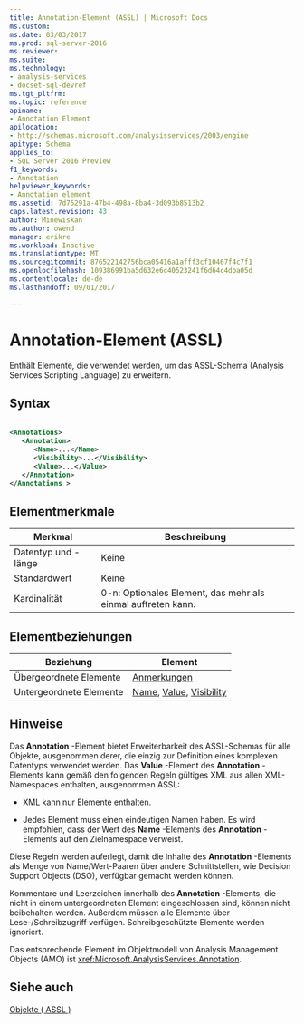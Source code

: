 ```yaml
---
title: Annotation-Element (ASSL) | Microsoft Docs
ms.custom: 
ms.date: 03/03/2017
ms.prod: sql-server-2016
ms.reviewer: 
ms.suite: 
ms.technology:
- analysis-services
- docset-sql-devref
ms.tgt_pltfrm: 
ms.topic: reference
apiname:
- Annotation Element
apilocation:
- http://schemas.microsoft.com/analysisservices/2003/engine
apitype: Schema
applies_to:
- SQL Server 2016 Preview
f1_keywords:
- Annotation
helpviewer_keywords:
- Annotation element
ms.assetid: 7d75291a-47b4-498a-8ba4-3d093b8513b2
caps.latest.revision: 43
author: Minewiskan
ms.author: owend
manager: erikre
ms.workload: Inactive
ms.translationtype: MT
ms.sourcegitcommit: 876522142756bca05416a1afff3cf10467f4c7f1
ms.openlocfilehash: 109386991ba5d632e6c40523241f6d64c4dba05d
ms.contentlocale: de-de
ms.lasthandoff: 09/01/2017

---
```

# <a name="annotation-element-assl"></a>Annotation-Element (ASSL)
  Enthält Elemente, die verwendet werden, um das ASSL-Schema (Analysis Services Scripting Language) zu erweitern.  
  
## <a name="syntax"></a>Syntax  
  
```xml  
  
<Annotations>  
   <Annotation>  
      <Name>...</Name>  
      <Visibility>...</Visibility>  
      <Value>...</Value>  
   </Annotation>  
</Annotations >  
```  
  
## <a name="element-characteristics"></a>Elementmerkmale  
  
|Merkmal|Beschreibung|  
|--------------------|-----------------|  
|Datentyp und -länge|Keine|  
|Standardwert|Keine|  
|Kardinalität|0-n: Optionales Element, das mehr als einmal auftreten kann.|  
  
## <a name="element-relationships"></a>Elementbeziehungen  
  
|Beziehung|Element|  
|------------------|-------------|  
|Übergeordnete Elemente|[Anmerkungen](../../../analysis-services/scripting/collections/annotations-element-assl.md)|  
|Untergeordnete Elemente|[Name](../../../analysis-services/scripting/properties/name-element-assl.md), [Value](../../../analysis-services/scripting/properties/value-element-assl.md), [Visibility](../../../analysis-services/scripting/properties/visibility-element-assl.md)|  
  
## <a name="remarks"></a>Hinweise  
 Das **Annotation** -Element bietet Erweiterbarkeit des ASSL-Schemas für alle Objekte, ausgenommen derer, die einzig zur Definition eines komplexen Datentyps verwendet werden. Das **Value** -Element des **Annotation** -Elements kann gemäß den folgenden Regeln gültiges XML aus allen XML-Namespaces enthalten, ausgenommen ASSL:  
  
-   XML kann nur Elemente enthalten.  
  
-   Jedes Element muss einen eindeutigen Namen haben. Es wird empfohlen, dass der Wert des **Name** -Elements des **Annotation** -Elements auf den Zielnamespace verweist.  
  
 Diese Regeln werden auferlegt, damit die Inhalte des **Annotation** -Elements als Menge von Name/Wert-Paaren über andere Schnittstellen, wie Decision Support Objects (DSO), verfügbar gemacht werden können.  
  
 Kommentare und Leerzeichen innerhalb des **Annotation** -Elements, die nicht in einem untergeordneten Element eingeschlossen sind, können nicht beibehalten werden. Außerdem müssen alle Elemente über Lese-/Schreibzugriff verfügen. Schreibgeschützte Elemente werden ignoriert.  
  
 Das entsprechende Element im Objektmodell von Analysis Management Objects (AMO) ist <xref:Microsoft.AnalysisServices.Annotation>.  
  
## <a name="see-also"></a>Siehe auch  
 [Objekte &#40; ASSL &#41;](../../../analysis-services/scripting/objects/objects-assl.md)  
  
  

